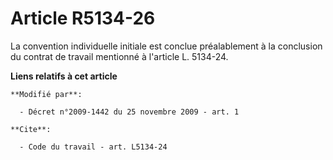 # Article R5134-26

La convention individuelle initiale est conclue préalablement à la conclusion du contrat de travail mentionné à l'article L.
5134-24.

**Liens relatifs à cet article**

	**Modifié par**:

	  - Décret n°2009-1442 du 25 novembre 2009 - art. 1

	**Cite**:

	  - Code du travail - art. L5134-24
